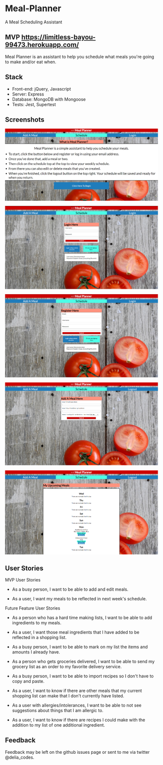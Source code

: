# Meal-Planner

A Meal Scheduling Assistant

## MVP <https://limitless-bayou-99473.herokuapp.com/>

Meal Planner is an assistant to help you schedule what meals you're going to make and/or eat when.

## Stack

* Front-end: jQuery, Javascript
* Server: Express
* Database: MongoDB with Mongoose
* Tests: Jest, Supertest


## Screenshots

!['Landing Page Screenshot'](https://github.com/DeliaCodes/Meal-Planner/blob/master/dist/assets/landingPageScreenshot.PNG "Landing Page Screenshot")

!['Login Page Screenshot'](https://github.com/DeliaCodes/Meal-Planner/blob/master/dist/assets/loginScreenshot.PNG "Login Page Screenshot")

!['Registration Page Screenshot'](https://github.com/DeliaCodes/Meal-Planner/blob/master/dist/assets/registrationScreenshot.PNG "Registration Page Screenshot")

!['Add A Meal Screenshot'](https://github.com/DeliaCodes/Meal-Planner/blob/master/dist/assets/addMealScreenshot.PNG "Add a Meal Screenshot")

!['This Week's Schedule Screenshot'](https://github.com/DeliaCodes/Meal-Planner/blob/master/dist/assets/scheduleScreenshot.PNG "This Week's Schedule Screenshot")

## User Stories

MVP User Stories

* As a busy person, I want to be able to add and edit meals.

* As a user, I want my meals to be reflected in next week's schedule.



Future Feature User Stories

* As a person who has a hard time making lists, I want to be able to add ingredients to my meals.

* As a user, I want those meal ingredients that I have added to be reflected in a shopping list.

* As a busy person, I want to be able to mark on my list the items and amounts I already have.

* As a person who gets groceries delivered, I want to be able to send my grocery list as an order to my favorite delivery service.

* As a busy person, I want to be able to import recipes so I don't have to copy and paste.

* As a user, I want to know if there are other meals that my current shopping list can make that I don't currently have listed.

* As a user with allergies/intolerances, I want to be able to not see suggestions about things that I am allergic to.

* As a user, I want to know if there are recipes I could make with the addition to my list of one additional ingredient.

## Feedback

Feedback may be left on the github issues page or sent to me via twitter @delia_codes.